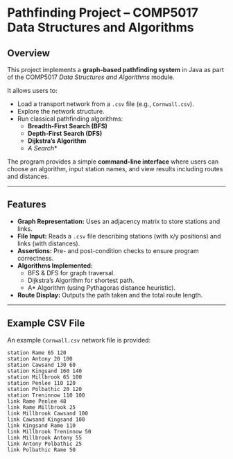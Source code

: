 # Pathfinding Project – COMP5017 Data Structures and Algorithms

## Overview
This project implements a **graph-based pathfinding system** in Java as part of the COMP5017 *Data Structures and Algorithms* module.  

It allows users to:
- Load a transport network from a `.csv` file (e.g., `Cornwall.csv`).
- Explore the network structure.
- Run classical pathfinding algorithms:
  - **Breadth-First Search (BFS)**
  - **Depth-First Search (DFS)**
  - **Dijkstra’s Algorithm**
  - **A* Search**

The program provides a simple **command-line interface** where users can choose an algorithm, input station names, and view results including routes and distances.

---

## Features
- **Graph Representation:** Uses an adjacency matrix to store stations and links.
- **File Input:** Reads a `.csv` file describing stations (with x/y positions) and links (with distances).
- **Assertions:** Pre- and post-condition checks to ensure program correctness.
- **Algorithms Implemented:**
  - BFS & DFS for graph traversal.
  - Dijkstra’s Algorithm for shortest path.
  - A* Algorithm (using Pythagoras distance heuristic).
- **Route Display:** Outputs the path taken and the total route length.

---

## Example CSV File
An example `Cornwall.csv` network file is provided:

```csv
station Rame 65 120
station Antony 20 100
station Cawsand 130 60
station Kingsand 160 140
station Millbrook 65 100
station Penlee 110 120
station Polbathic 20 120
station Treninnow 110 100
link Rame Penlee 48
link Rame Millbrook 25
link Millbrook Cawsand 100
link Cawsand Kingsand 100
link Kingsand Rame 110
link Millbrook Treninnow 50
link Millbrook Antony 55
link Antony Polbathic 25
link Polbathic Rame 50
